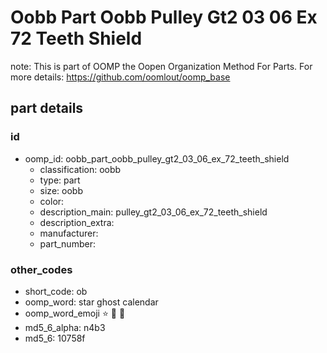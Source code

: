 # Oobb Part Oobb Pulley Gt2 03 06 Ex 72 Teeth Shield  

note: This is part of OOMP the Oopen Organization Method For Parts. For more details: https://github.com/oomlout/oomp_base

##  part details





### id
* oomp_id: oobb_part_oobb_pulley_gt2_03_06_ex_72_teeth_shield
  * classification: oobb
  * type: part
  * size: oobb
  * color: 
  * description_main: pulley_gt2_03_06_ex_72_teeth_shield
  * description_extra: 
  * manufacturer: 
  * part_number: 

### other_codes
* short_code: ob
* oomp_word: star ghost calendar
* oomp_word_emoji :star: :ghost: :calendar:
* md5_6_alpha: n4b3
* md5_6: 10758f